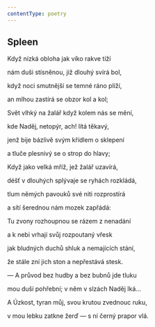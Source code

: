 ```yaml
---
contentType: poetry
---
```


<section>

## Spleen

Když nízká obloha jak víko rakve tíží

nám duši stísněnou, již dlouhý svírá bol,

když noci smutnější se temné ráno plíží,

an mlhou zastírá se obzor kol a kol;

Svět vlhký na žalář když kolem nás se mění,

kde Naděj‚ netopýr, ach! lítá těkavý,

jenž bije bázlivě svým křídlem o sklepení

a tluče plesnivý se o strop do hlavy;

Když jako velká mříž, jež žalář uzavírá,

déšť v dlouhých splývaje se ryhách rozkládá,

tlum němých pavouků své niti rozprostírá

a sítí šerednou nám mozek zapřádá:

Tu zvony rozhoupnou se rázem z nenadání

a k nebi vrhají svůj rozpoutaný vřesk

jak bludných duchů shluk a nemajících stání,

že stále zní jich ston a nepřestává stesk.

— A průvod bez hudby a bez bubnů jde tluku

mou duší pohřební; v něm v slzách Naděj lká...

A Úzkost, tyran můj, svou krutou zvednouc ruku,

v mou lebku zatkne žerď — s ní černý prapor vlá.

</section>
